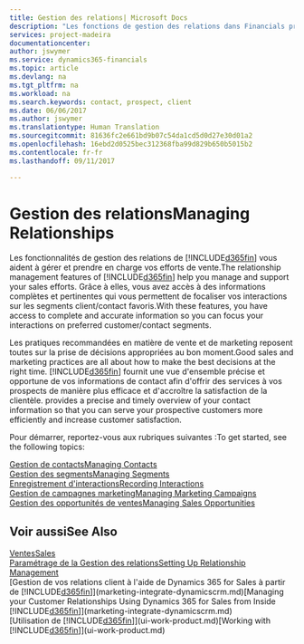 ```yaml
---
title: Gestion des relations| Microsoft Docs
description: "Les fonctions de gestion des relations dans Financials prennent en charge vos efforts en matière de vente et vous permettent d'accéder à des informations sur les contacts et les prospects afin de pouvoir servir vos clients efficacement."
services: project-madeira
documentationcenter: 
author: jswymer
ms.service: dynamics365-financials
ms.topic: article
ms.devlang: na
ms.tgt_pltfrm: na
ms.workload: na
ms.search.keywords: contact, prospect, client
ms.date: 06/06/2017
ms.author: jswymer
ms.translationtype: Human Translation
ms.sourcegitcommit: 81636fc2e661bd9b07c54da1cd5d0d27e30d01a2
ms.openlocfilehash: 16ebd2d0525bec312368fba99d829b650b5015b2
ms.contentlocale: fr-fr
ms.lasthandoff: 09/11/2017

---
```

# <a name="managing-relationships"></a><span data-ttu-id="ed95a-103">Gestion des relations</span><span class="sxs-lookup"><span data-stu-id="ed95a-103">Managing Relationships</span></span>
<span data-ttu-id="ed95a-104">Les fonctionnalités de gestion des relations de [!INCLUDE[d365fin](includes/d365fin_md.md)] vous aident à gérer et prendre en charge vos efforts de vente.</span><span class="sxs-lookup"><span data-stu-id="ed95a-104">The relationship management features of [!INCLUDE[d365fin](includes/d365fin_md.md)] help you manage and support your sales efforts.</span></span> <span data-ttu-id="ed95a-105">Grâce à elles, vous avez accès à des informations complètes et pertinentes qui vous permettent de focaliser vos interactions sur les segments client/contact favoris.</span><span class="sxs-lookup"><span data-stu-id="ed95a-105">With these features, you have access to complete and accurate information so you can focus your interactions on preferred customer/contact segments.</span></span>

<span data-ttu-id="ed95a-106">Les pratiques recommandées en matière de vente et de marketing reposent toutes sur la prise de décisions appropriées au bon moment.</span><span class="sxs-lookup"><span data-stu-id="ed95a-106">Good sales and marketing practices are all about how to make the best decisions at the right time.</span></span> [!INCLUDE[d365fin](includes/d365fin_md.md)]<span data-ttu-id="ed95a-107"> fournit une vue d'ensemble précise et opportune de vos informations de contact afin d'offrir des services à vos prospects de manière plus efficace et d'accroître la satisfaction de la clientèle.</span><span class="sxs-lookup"><span data-stu-id="ed95a-107"> provides a precise and timely overview of your contact information so that you can serve your prospective customers more efficiently and increase customer satisfaction.</span></span>

<span data-ttu-id="ed95a-108">Pour démarrer, reportez-vous aux rubriques suivantes :</span><span class="sxs-lookup"><span data-stu-id="ed95a-108">To get started, see the following topics:</span></span>

[<span data-ttu-id="ed95a-109">Gestion de contacts</span><span class="sxs-lookup"><span data-stu-id="ed95a-109">Managing Contacts</span></span>](marketing-contacts.md)  
[<span data-ttu-id="ed95a-110">Gestion des segments</span><span class="sxs-lookup"><span data-stu-id="ed95a-110">Managing Segments</span></span>](marketing-segments.md)  
[<span data-ttu-id="ed95a-111">Enregistrement d'interactions</span><span class="sxs-lookup"><span data-stu-id="ed95a-111">Recording Interactions</span></span>](marketing-interactions.md)  
[<span data-ttu-id="ed95a-112">Gestion de campagnes marketing</span><span class="sxs-lookup"><span data-stu-id="ed95a-112">Managing Marketing Campaigns</span></span>](marketing-campaigns.md)  
[<span data-ttu-id="ed95a-113">Gestion des opportunités de ventes</span><span class="sxs-lookup"><span data-stu-id="ed95a-113">Managing Sales Opportunities</span></span>](marketing-manage-sales-opportunities.md)

## <a name="see-also"></a><span data-ttu-id="ed95a-114">Voir aussi</span><span class="sxs-lookup"><span data-stu-id="ed95a-114">See Also</span></span>
[<span data-ttu-id="ed95a-115">Ventes</span><span class="sxs-lookup"><span data-stu-id="ed95a-115">Sales</span></span>](sales-manage-sales.md)  
[<span data-ttu-id="ed95a-116">Paramétrage de la Gestion des relations</span><span class="sxs-lookup"><span data-stu-id="ed95a-116">Setting Up Relationship Management</span></span>](marketing-setup-marketing.md)  
<span data-ttu-id="ed95a-117">[Gestion de vos relations client à l'aide de Dynamics 365 for Sales à partir de [!INCLUDE[d365fin](includes/d365fin_md.md)]](marketing-integrate-dynamicscrm.md)</span><span class="sxs-lookup"><span data-stu-id="ed95a-117">[Managing your Customer Relationships Using Dynamics 365 for Sales from Inside [!INCLUDE[d365fin](includes/d365fin_md.md)]](marketing-integrate-dynamicscrm.md)</span></span>  
<span data-ttu-id="ed95a-118">[Utilisation de [!INCLUDE[d365fin](includes/d365fin_md.md)]](ui-work-product.md)</span><span class="sxs-lookup"><span data-stu-id="ed95a-118">[Working with [!INCLUDE[d365fin](includes/d365fin_md.md)]](ui-work-product.md)</span></span>  

